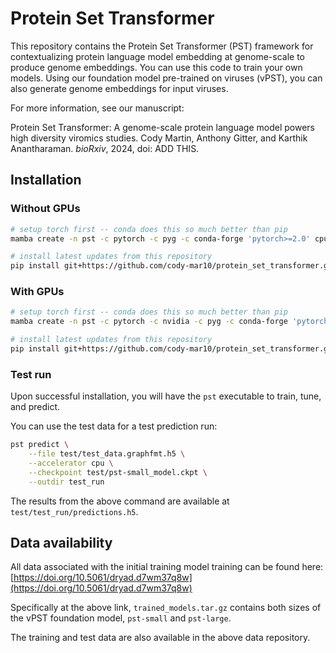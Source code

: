 # Protein Set Transformer

This repository contains the Protein Set Transformer (PST) framework for contextualizing protein language model embedding at genome-scale to produce genome embeddings. You can use this code to train your own models. Using our foundation model pre-trained on viruses (vPST), you can also generate genome embeddings for input viruses.

For more information, see our manuscript:

Protein Set Transformer: A genome-scale protein language model powers high diversity viromics studies.
Cody Martin, Anthony Gitter, and Karthik Anantharaman.
*bioRxiv*, 2024, doi: ADD THIS.

## Installation

### Without GPUs

```bash
# setup torch first -- conda does this so much better than pip
mamba create -n pst -c pytorch -c pyg -c conda-forge 'pytorch>=2.0' cpuonly pyg pytorch-scatter

# install latest updates from this repository
pip install git+https://github.com/cody-mar10/protein_set_transformer.git
```

### With GPUs

```bash
# setup torch first -- conda does this so much better than pip
mamba create -n pst -c pytorch -c nvidia -c pyg -c conda-forge 'pytorch>=2.0' pytorch-cuda=11.8 pyg torch_scatter

# install latest updates from this repository
pip install git+https://github.com/cody-mar10/protein_set_transformer.git
```

### Test run

Upon successful installation, you will have the `pst` executable to train, tune, and predict.

You can use the test data for a test prediction run:

```bash
pst predict \
    --file test/test_data.graphfmt.h5 \
    --accelerator cpu \
    --checkpoint test/pst-small_model.ckpt \
    --outdir test_run
```

The results from the above command are available at `test/test_run/predictions.h5`.

## Data availability

All data associated with the initial training model training can be found here: [https://doi.org/10.5061/dryad.d7wm37q8w](https://doi.org/10.5061/dryad.d7wm37q8w)

Specifically at the above link, `trained_models.tar.gz` contains both sizes of the vPST foundation model, `pst-small` and `pst-large`.

The training and test data are also available in the above data repository.
